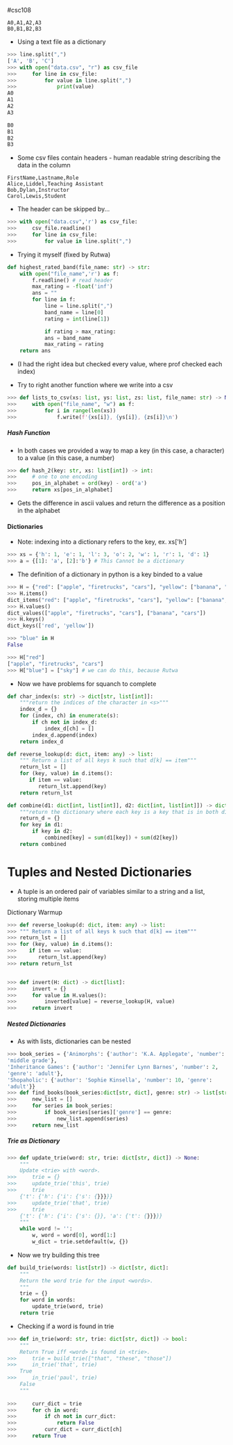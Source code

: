 #csc108
```textfile
A0,A1,A2,A3
B0,B1,B2,B3
```

- Using a text file as a dictionary
```python
>>> line.split(",")
['A', 'B', 'C']
>>> with open("data.csv", "r") as csv_file
>>> 	for line in csv_file:
>>> 		for value in line.split(",")
>>> 			print(value)
A0
A1
A2
A3

B0
B1
B2
B3
```

- Some csv files contain headers - human readable string describing the data in the column
```textfile
FirstName,Lastname,Role
Alice,Liddel,Teaching Assistant
Bob,Dylan,Instructor
Carol,Lewis,Student
```
- The header can be skipped by...

```python
>>> with open("data.csv",'r') as csv_file:
>>> 	csv_file.readline()
>>> 	for line in csv_file:
>>> 		for value in line.split(",")
```
- Trying it myself (fixed by Rutwa)
```python
def highest_rated_band(file_name: str) -> str:
	with open("file_name",'r') as f:
		f.readline() # read header
		max_rating = -float('inf')
		ans = ""
		for line in f:
			line = line.split(",")
			band_name = line[0]
			rating = int(line[1])

			if rating > max_rating:
			ans = band_name
			max_rating = rating
	return ans
```
- (I had the right idea but checked every value, where prof checked each index)

- Try to right another function where we write into a csv
```python
>>> def lists_to_csv(xs: list, ys: list, zs: list, file_name: str) -> None:
>>> 	with open("file_name", "w") as f:
>>> 		for i in range(len(xs))
>>> 			f.write(f'{xs[i]}, {ys[i]}, {zs[i]}\n')
```

##### Hash Function
- In both cases we provided a way to map a key (in this case, a character) to a value (in this case, a number)
```python
>>> def hash_2(key: str, xs: list[int]) -> int:
>>> 	# one to one encoding
>>> 	pos_in_alphabet = ord(key) - ord('a')
>>> 	return xs[pos_in_alphabet]
```
- Gets the difference in ascii values and return the difference as a position in the alphabet

#### Dictionaries
- Note: indexing into a dictionary refers to the key, ex. xs['h']
```python
>>> xs = {'h': 1, 'e': 1, 'l': 3, 'o': 2, 'w': 1, 'r': 1, 'd': 1}
>>> a = {[1]: 'a', [2]:'b'} # This Cannot be a dictionary
```

- The definition of a dictionary in python is a key binded to a value

```python
>>> H = {"red": ["apple", "firetrucks", "cars"], "yellow": ["banana", "cars"]}
>>> H.items()
dict_items("red": ["apple", "firetrucks", "cars"], "yellow": ["banana", "cars"])
>>> H.values()
dict_values(["apple", "firetrucks", "cars"], ["banana", "cars"])
>>> H.keys()
dict_keys(['red', 'yellow'])

>>> "blue" in H
False

>>> H["red"]
["apple", "firetrucks", "cars"]
>>> H["blue"] = ["sky"] # we can do this, because Rutwa
```
- Now we have problems for squanch to complete

```python
def char_index(s: str) -> dict[str, list[int]]:
	"""return the indices of the character in <s>"""
	index_d = {}
	for (index, ch) in enumerate(s):
		if ch not in index_d:
			index_d[ch] = []
		index_d.append(index)
	return index_d
```

```python
def reverse_lookup(d: dict, item: any) -> list:  
    """ Return a list of all keys k such that d[k] == item"""  
    return_lst = []  
    for (key, value) in d.items():  
       if item == value:  
          return_lst.append(key)  
    return return_lst
```

```python
def combine(d1: dict[int, list[int]], d2: dict[int, list[int]]) -> dict[int,int]
	"""return the dictionary where each key is a key that is in both d1 and d2"""
	return_d = {}
	for key in d1:
		if key in d2:
			combined[key] = sum(d1[key]) + sum(d2[key])
	return combined
```

# Tuples and Nested Dictionaries
- A tuple is an ordered pair of variables similar to a string and a list, storing multiple items

Dictionary Warmup
```python
>>> def reverse_lookup(d: dict, item: any) -> list:  
>>> """ Return a list of all keys k such that d[k] == item"""  
>>> return_lst = []  
>>> for (key, value) in d.items():  
>>>    if item == value:  
>>>       return_lst.append(key)  
>>> return return_lst


>>> def invert(H: dict) -> dict[list]:
>>> 	invert = {}
>>> 	for value in H.values():
>>> 		inverted[value] = reverse_lookup(H, value)
>>> 	return invert
```

##### Nested Dictionaries
- As with lists, dictionaries can be nested
```python
>>> book_series = {'Animorphs': {'author': 'K.A. Applegate', 'number': 54, 'genre':  
'middle grade'},  
'Inheritance Games': {'author': 'Jennifer Lynn Barnes', 'number': 2,  
'genre': 'adult'},  
'Shopaholic': {'author': 'Sophie Kinsella', 'number': 10, 'genre':  
'adult'}}
>>> def find_books(book_series:dict[str, dict], genre: str) -> list[str]:
>>> 	new_list = []
>>> 	for series in book_series:
>>> 		if book_series[series]['genre'] == genre:
>>> 			new_list.append(series)
>>> 	return new_list

```

##### Trie as Dictionary
```python
>>> def update_trie(word: str, trie: dict[str, dict]) -> None:  
	"""  
	Update <trie> with <word>.  
>>> 	trie = {}  
>>> 	update_trie('this', trie)  
>>> 	trie  
	{'t': {'h': {'i': {'s': {}}}}}  
>>> 	update_trie('that', trie)  
>>> 	trie  
	{'t': {'h': {'i': {'s': {}}, 'a': {'t': {}}}}}  
	"""  
	while word != '':  
		w, word = word[0], word[1:]  
		w_dict = trie.setdefault(w, {})
```

- Now we try building this tree
```python 
def build_trie(words: list[str]) -> dict[str, dict]:  
	"""  
	Return the word trie for the input <words>.  
	"""  
	trie = {}  
	for word in words:  
		update_trie(word, trie)  
	return trie
```

- Checking if a word is found in trie
```python
>>> def in_trie(word: str, trie: dict[str, dict]) -> bool:  
	"""  
	Return True iff <word> is found in <trie>.  
>>> 	trie = build_trie(["that", "these", "those"])  
>>> 	in_trie('that', trie)  
	True  
>>> 	in_trie('paul', trie)  
	False  
	"""
		
>>> 	curr_dict = trie
>>> 	for ch in word:
>>> 		if ch not in curr_dict:
>>> 			return False
>>> 		curr_dict = curr_dict[ch]
>>> 	return True
```